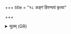 +++
title = "१८ अङ्गं हिरण्ययं कृत्वा"

+++
<details><summary>मूलम् (GR)</summary>

अङ्गं हिरण्ययं कृत्वा  
लङ्गलाषम् अर्मं च ।  
तद् देवा अप लुम्पत ॥
</details>